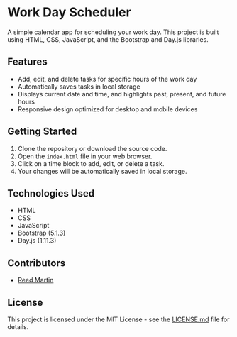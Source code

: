 # Work Day Scheduler

A simple calendar app for scheduling your work day. This project is built using HTML, CSS, JavaScript, and the Bootstrap and Day.js libraries.

## Features

- Add, edit, and delete tasks for specific hours of the work day
- Automatically saves tasks in local storage
- Displays current date and time, and highlights past, present, and future hours
- Responsive design optimized for desktop and mobile devices

## Getting Started

1. Clone the repository or download the source code.
2. Open the `index.html` file in your web browser.
3. Click on a time block to add, edit, or delete a task.
4. Your changes will be automatically saved in local storage.

## Technologies Used

- HTML
- CSS
- JavaScript
- Bootstrap (5.1.3)
- Day.js (1.11.3)

## Contributors

- [Reed Martin](https://github.com/ReedHMartin)

## License

This project is licensed under the MIT License - see the [LICENSE.md](LICENSE.md) file for details.
